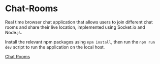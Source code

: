# Chat-Rooms
Real time browser chat application that allows users to join different chat rooms and share their live location, implemented using Socket.io and Node.js.

Install the relevant npm packages using `npm install`, then run the `npm run dev` script to run the application on the local host.

[Chat Rooms](https://djimee-chatroom.herokuapp.com/ "Use this link to test it out!")
